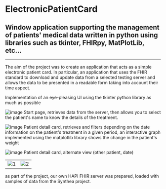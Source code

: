 # ElectronicPatientCard
## Window application supporting the management of patients' medical data written in python using libraries such as tkinter, FHIRpy, MatPlotLib, etc...
------------------------
  The aim of the project was to create an application that acts as a simple electronic patient card. In particular, an application that uses the FHIR standard to download and update data from a selected testing server and allows the data to be presented in a readable form taking into account their time aspect.

Implementation of an eye-pleasing UI using the tkinter python library as much as possible

![image](https://user-images.githubusercontent.com/77066408/175015143-547bd306-a338-493f-acfb-58ccfeac29b6.png)
Start page, retrieves data from the server, then allows you to select the patient's name to know the details of the treatment.


![image](https://user-images.githubusercontent.com/77066408/175015639-e43ed67e-37a1-4424-bdb8-d49fcfb085c0.png)
Patient detail card, retrieves and filters depending on the date information on the patient's treatment in a given period, an interactive graph implemented using the matplotlib library shows the change in the patient's weight


![image](https://user-images.githubusercontent.com/77066408/175016460-f746b421-13bf-4114-adb3-21f7df51b454.png)
Patient detail card,  alternate view (other patient, date)


<table>
  <tr>
    <td> <img src="https://user-images.githubusercontent.com/77066408/175018524-60ded457-0765-42b1-a416-409c032defd6.png"  alt="1" ></td>
    <td> <img src="https://user-images.githubusercontent.com/77066408/175023362-54d55668-21d1-48b0-80da-fb43e8769112.png"  alt="2" ></td>
  </tr> 
</table>
as part of the project, our own HAPI FHIR server was prepared, loaded with samples of data from the Synthea project.
